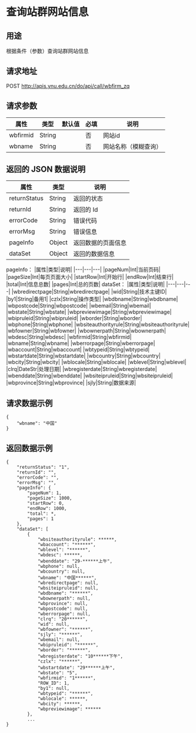 # 查询站群网站信息

## 用途

根据条件（参数）查询站群网站信息

## 请求地址

POST http://apis.ynu.edu.cn/do/api/call/wbfirm_zq

## 请求参数

| 属性  | 类型   | 默认值 | 必填 | 说明       |
| ----- | ------ | ------ | ---- | ---------- |
|wbfirmid|String||否|网站id|
|wbname|String||否|网站名称（模糊查询）|

## 返回的 JSON 数据说明

| 属性         | 类型   | 说明               |
| ------------ | ------ | ------------------ |
| returnStatus | String | 返回的状态         |
| returnId     | String | 返回的 Id          |
| errorCode    | String | 错误代码           |
| errorMsg     | String | 错误信息           |
| pageInfo     | Object | 返回数据的页面信息 |
| dataSet      | Object | 返回的数据信息     |

pageInfo：
|属性|类型|说明|
|---|---|---|
|pageNum|Int|当前页码|
|pageSize|Int|每页页面大小|
|startRow|Int|开始行|
|endRow|Int|结束行|
|total|Int|信息总数|
|pages|Int|总的页数|
dataSet：
|属性|类型|说明|
|---|---|---|
|wbredirectpage|String|wbredirectpage|
|wid|String|技术主键ID|
|by1|String|备用1|
|czlx|String|操作类型|
|wbdbname|String|wbdbname|
|wbpostcode|String|wbpostcode|
|wbemail|String|wbemail|
|wbstate|String|wbstate|
|wbpreviewimage|String|wbpreviewimage|
|wbipruleid|String|wbipruleid|
|wborder|String|wborder|
|wbphone|String|wbphone|
|wbsiteauthorityrule|String|wbsiteauthorityrule|
|wbfowner|String|wbfowner|
|wbownerpath|String|wbownerpath|
|wbdesc|String|wbdesc|
|wbfirmid|String|wbfirmid|
|wbname|String|wbname|
|wberrorpage|String|wberrorpage|
|wbaccount|String|wbaccount|
|wbtypeid|String|wbtypeid|
|wbstartdate|String|wbstartdate|
|wbcountry|String|wbcountry|
|wbcity|String|wbcity|
|wblocale|String|wblocale|
|wblevel|String|wblevel|
|clrq|DateStr|处理日期|
|wbregisterdate|String|wbregisterdate|
|wbenddate|String|wbenddate|
|wbsiteipruleid|String|wbsiteipruleid|
|wbprovince|String|wbprovince|
|sjly|String|数据来源|

## 请求数据示例

```
{
    "wbname": "中国"
}
```

## 返回数据示例

```
{
    "returnStatus": "1",
    "returnId": "",
    "errorCode": "",
    "errorMsg": "",
    "pageInfo": {
        "pageNum": 1,
        "pageSize": 1000,
        "startRow": 0,
        "endRow": 1000,
        "total": *,
        "pages": 1
    },
    "dataSet": [
        {
            "wbsiteauthorityrule": ******,
            "wbaccount": "******",
            "wblevel": "******",
            "wbdesc": ******,
            "wbenddate": "29-******上午",
            "wbphone": null,
            "wbcountry": null,
            "wbname": "中国******",
            "wbredirectpage": null,
            "wbsiteipruleid": null,
            "wbdbname": "******",
            "wbownerpath": null,
            "wbprovince": null,
            "wbpostcode": null,
            "wberrorpage": null,
            "clrq": "20******",
            "wid": null,
            "wbfowner": "******",
            "sjly": "******",
            "wbemail": null,
            "wbipruleid": "******",
            "wborder": "******",
            "wbregisterdate": "10******下午",
            "czlx": "******",
            "wbstartdate": "29******上午",
            "wbstate": "5",
            "wbfirmid": "1******",
            "ROW_ID": 1,
            "by1": null,
            "wbtypeid": "******",
            "wblocale": ******,
            "wbcity": ******,
            "wbpreviewimage": ******
        },
        ...
}
```
